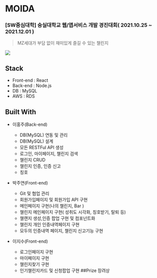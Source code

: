 # MOIDA
### [SW중심대학] 숭실대학교 웹/앱서비스 개발 경진대회( 2021.10.25 ~ 2021.12.01 )
> 
> MZ세대가 부담 없이 재미있게 즐길 수 있는 챌린지

<img src="/src/res/img/landingpage2.gif"  />

## Stack

* Front-end : React
* Back-end : Node.js
* DB : MySQL
* AWS : RDS

## Built With
* 이홍주(Back-end)
  * DB(MySQL) 연동 및 관리
  * DB(MySQL) 설계
  * 모든 RESTFul API 생성
   * 로그인, 마이페이지, 챌린지 검색
   * 챌린지 CRUD
   * 챌린지 인증, 인증 신고
   * 칭호


* 박주연(Front-end)
  * Git 및 협업 관리
  * 회원가입페이지 및 회원가입 API 구현
  * 메인페이지 구현(나의 챌린지, Bar )
  * 챌린지 메인페이지 구현( 성취도 시각화, 칭호받기, 탈퇴 등)
  * 챌랜지 생성,인증 팝업 구현 및 컴포넌트화
  * 챌린지 개인 인증내역페이지 구현
  * 모두의 인증내역 페이지, 챌린지 신고기능 구현
  
* 이지수(Front-end) 
  * 로그인페이지 구현
  * 마이페이지 구현
  * 챌린지찾기 구현
  * 인기챌린지카드 및 신청팝업 구현
##Prize
장려상

